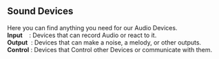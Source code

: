 <h2>Sound Devices</h2>
Here you can find anything you need for our Audio Devices.<br>
<b>Input</b>&nbsp;&nbsp;&nbsp;&nbsp;: Devices that can record Audio or react to it.<br>
<b>Output</b>&nbsp;&nbsp;: Devices that can make a noise, a melody, or other outputs.<br>
<b>Control</b>&nbsp;: Devices that Control other Devices or communicate with them.
